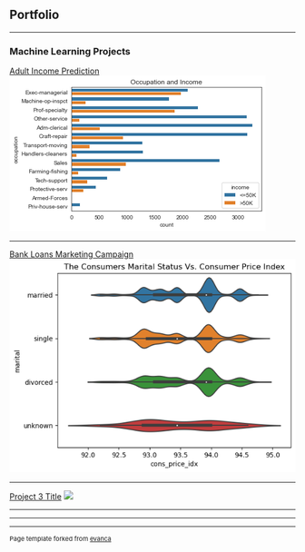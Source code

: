 ## Portfolio

---

### Machine Learning Projects 

[Adult Income Prediction](/sample_page)
<img src="images/aip.jpg?raw=true"/> 

---
[Bank Loans Marketing Campaign](/pdf/sample_presentation.pdf)
<img src="images/bank.jpg?raw=true"/>

---
[Project 3 Title](http://example.com/)
<img src="images/dummy_thumbnail.jpg?raw=true"/>

---


---




---
<p style="font-size:11px">Page template forked from <a href="https://github.com/evanca/quick-portfolio">evanca</a></p>
<!-- Remove above link if you don't want to attibute -->
